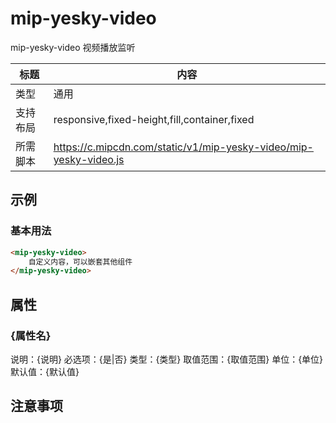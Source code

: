 # mip-yesky-video

mip-yesky-video 视频播放监听

标题|内容
----|----
类型|通用
支持布局|responsive,fixed-height,fill,container,fixed
所需脚本|https://c.mipcdn.com/static/v1/mip-yesky-video/mip-yesky-video.js

## 示例

### 基本用法
```html
<mip-yesky-video>
    自定义内容，可以嵌套其他组件
</mip-yesky-video>
```

## 属性

### {属性名}

说明：{说明}
必选项：{是|否}
类型：{类型}
取值范围：{取值范围}
单位：{单位}
默认值：{默认值}

## 注意事项

